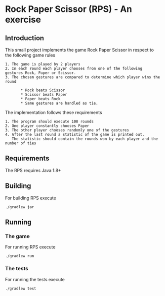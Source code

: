 # Rock Paper Scissor (RPS) - An exercise

## Introduction

This small project implements the game Rock Paper Scissor in respect to the following game rules

    1. The game is played by 2 players
    2. In each round each player chooses from one of the following gestures Rock, Paper or Scissor.
    3. The chosen gestures are compared to determine which player wins the round

           * Rock beats Scissor
           * Scissor beats Paper
           * Paper beats Rock
           * Same gestures are handled as tie.

The implementation follows these requirements

    1. The program should execute 100 rounds
    2. One player constantly chooses Paper
    3. The other player chooses randomly one of the gestures
    4. After the last round a statistic of the game is printed out.
       The statistic should contain the rounds won by each player and the number of ties

## Requirements

The RPS requires Java 1.8+

## Building

For building RPS execute

    ./gradlew jar

## Running

### The game

For running RPS execute

    ./gradlew run

### The tests

For running the tests execute

    ./gradlew test
